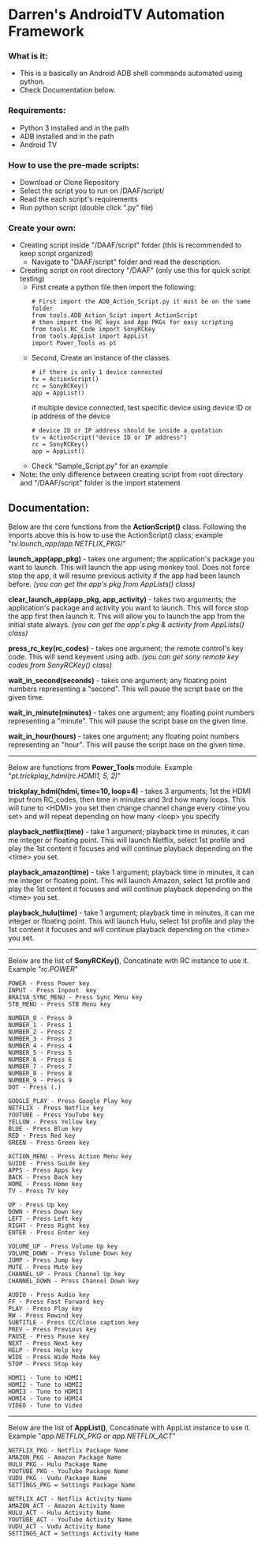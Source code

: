 # Darren's AndroidTV Automation Framework

### What is it:
* This is a basically an Android ADB shell commands automated using python.
* Check Documentation below.

### Requirements:
* Python 3 installed and in the path
* ADB installed and in the path
* Android TV

### How to use the pre-made scripts:
* Download or Clone Repository
* Select the script you to run on /DAAF/script/
* Read the each script's requirements
* Run python script (double click ".py" file)

### Create your own:
* Creating script inside "/DAAF/script" folder (this is recommended to keep script organized)
    * Navigate to "DAAF/script" folder and read the description.
* Creating script on root directory "/DAAF" (only use this for quick script testing)
    * First create a python file then import the following:
        ```
        # First import the ADB_Action_Script.py it must be on the same folder
        from tools.ADB_Action_Scipt import ActionScript
        # then import the RC keys and App PKGs for easy scripting
        from tools.RC_Code import SonyRCKey
        from tools.AppList import AppList
        import Power_Tools as pt
        ```
    * Second, Create an instance of the classes.
        ```
        # if there is only 1 device connected
        tv = ActionScript()
        rc = SonyRCKey()
        app = AppList()

        ```
        if multiple device connected, test specific device using device ID or ip address of the device
        ```
        # device ID or IP address should be inside a quotation
        tv = ActionScript("device ID or IP address")
        rc = SonyRCKey()
        app = AppList()

        ```
    * Check "Sample_Script.py" for an example
* Note: the only difference between creating script from root directory and "/DAAF/script" folder is the import statement

## Documentation:
Below are the core functions from the **ActionScript()** class. Following the imports above this is how to use the ActionScript() class; example "*tv.launch_app(app.NETFLIX_PKG)*"

**launch_app(app_pkg)** - takes one argument; the application's package you want to launch. This will launch the app using monkey tool. Does not force stop the app, it will resume previous activity if the app had been launch before.
*(you can get the app's pkg from AppLists() class)*

**clear_launch_app(app_pkg, app_activity)** - takes two arguments; the application's package and activity you want to launch. This will force stop the app first then launch it. This will allow you to launch the app from the initial state always.
*(you can get the app's pkg & activity from AppLists() class)*

**press_rc_key(rc_codes)** - takes one argument; the remote control's key code. This will send keyevent using adb.
*(you can get sony remote key codes from SonyRCKey() class)*

**wait_in_second(seconds)** - takes one argument; any floating point numbers representing a "second". This will pause the script base on the given time.

**wait_in_minute(minutes)** - takes one argument; any floating point numbers representing a "minute". This will pause the script base on the given time.

**wait_in_hour(hours)** - takes one argument; any floating point numbers representing an "hour". This will pause the script base on the given time.

___
Below are functions from **Power_Tools** module. Example "*pt.trickplay_hdmi(rc.HDMI1, 5, 2)*"

**trickplay_hdmi(hdmi, time=10, loop=4)** - takes 3 arguments; 1st the HDMI input from RC_codes, then time in minutes and 3rd how many loops. This will tune to \<HDMI\> you set then change channel change every \<time you set\> and will repeat depending on how many \<loop\> you specify

**playback_netflix(time)** - take 1 argument; playback time in minutes, it can me integer or floating point. This will launch Netflix, select 1st profile and play the 1st content it focuses and will continue playback depending on the \<time\> you set.

**playback_amazon(time)** - take 1 argument; playback time in minutes, it can me integer or floating point. This will launch Amazon, select 1st profile and play the 1st content it focuses and will continue playback depending on the \<time\> you set.

**playback_hulu(time)** - take 1 argument; playback time in minutes, it can me integer or floating point. This will launch Hulu, select 1st profile and play the 1st content it focuses and will continue playback depending on the \<time\> you set.

___
Below are the list of **SonyRCKey()**, Concatinate with RC instance to use it. Example "*rc.POWER*"
```
POWER - Press Power key
INPUT - Press Inpout  key
BRAIVA_SYNC_MENU - Press Sync Menu key
STB_MENU - Press STB Menu key

NUMBER_0 - Press 0
NUMBER_1 - Press 1
NUMBER_2 - Press 2
NUMBER_3 - Press 3
NUMBER_4 - Press 4
NUMBER_5 - Press 5
NUMBER_6 - Press 6
NUMBER_7 - Press 7
NUMBER_8 - Press 8
NUMBER_9 - Press 9
DOT - Press (.)

GOOGLE_PLAY - Press Google Play key
NETFLIX - Press Netflix key
YOUTUBE - Press YouTube key
YELLOW - Press Yellow key
BLUE - Press Blue key
RED - Press Red key
GREEN - Press Green key

ACTION_MENU - Press Action Menu key
GUIDE - Press Guide key
APPS - Press Apps key
BACK - Press Back key
HOME - Press Home key
TV - Press TV key

UP - Press Up key
DOWN - Press Down key
LEFT - Press Left key
RIGHT - Press Right key
ENTER - Press Enter key

VOLUME_UP - Press Volume Up key
VOLUME_DOWN - Press Volume Down key
JUMP - Press Jump key
MUTE - Press Mute key
CHANNEL_UP - Press Channel Up key
CHANNEL_DOWN - Press Channel Down key

AUDIO - Press Audio key
FF - Press Fast Forward key
PLAY - Press Play key
RW - Press Rewind key
SUBTITLE - Press CC/Close caption key
PREV - Press Previous key
PAUSE - Press Pause key
NEXT - Press Next key
HELP - Press Help key
WIDE - Press Wide Mode key
STOP - Press Stop key

HDMI1 - Tune to HDMI1
HDMI2 - Tune to HDMI2
HDMI3 - Tune to HDMI3
HDMI4 - Tune to HDMI4
VIDEO - Tune to Video
```

___
Below are the list of **AppList()**, Concatinate with AppList instance to use it. Example "*app.NETFLIX_PKG or app.NETFLIX_ACT*"
```
NETFLIX_PKG - Netflix Package Name
AMAZON_PKG - Amazon Package Name
HULU_PKG - Hulu Package Name
YOUTUBE_PKG - YouTube Package Name
VUDU_PKG - Vudu Package Name
SETTINGS_PKG = Settings Package Name
```
```
NETFLIX_ACT - Netflix Activity Name
AMAZON_ACT - Amazon Activity Name
HULU_ACT - Hulu Activity Name
YOUTUBE_ACT - YouTube Activity Name
VUDU_ACT - Vudu Activity Name
SETTINGS_ACT = Settings Activity Name
```

